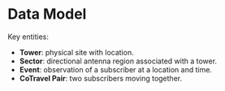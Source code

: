# Data Model

Key entities:

- **Tower**: physical site with location.
- **Sector**: directional antenna region associated with a tower.
- **Event**: observation of a subscriber at a location and time.
- **CoTravel Pair**: two subscribers moving together.
